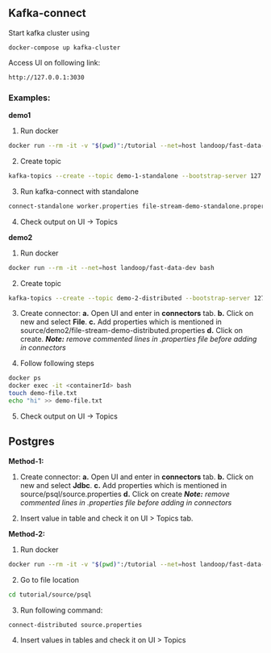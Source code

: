 ## **Kafka-connect**
Start kafka cluster  using 

    docker-compose up kafka-cluster
Access UI on following link:


    http://127.0.0.1:3030
### Examples:

**demo1**

1. Run docker
 ```bash
docker run --rm -it -v "$(pwd)":/tutorial --net=host landoop/fast-data-dev bash
```
2. Create topic
```bash
kafka-topics --create --topic demo-1-standalone --bootstrap-server 127.0.0.1:9092 --partitions 3 --replication-factor 1
```
3.  Run kafka-connect with standalone
```bash
connect-standalone worker.properties file-stream-demo-standalone.properties
```
4. Check output on UI -> Topics


**demo2**
1. Run docker
```bash
docker run --rm -it --net=host landoop/fast-data-dev bash
```
2. Create topic
```bash
kafka-topics --create --topic demo-2-distributed --bootstrap-server 127.0.0.1:9092 --partitions 3 --replication-factor 1
```
3. Create connector:
	**a.** Open UI and enter in  **connectors** tab.
	**b.** Click on new and select **File**.
	**c.** Add properties which is mentioned in source/demo2/file-stream-demo-distributed.properties
	**d.** Click on create.
	***Note:** remove commented lines in .properties file before adding in connectors*

4. Follow following steps
```bash
docker ps
docker exec -it <containerId> bash
touch demo-file.txt
echo "hi" >> demo-file.txt
```
5. Check output on UI -> Topics


## **Postgres**

**Method-1:**
 1. Create connector:
	**a.** Open UI and enter in  **connectors** tab.
	**b.** Click on new and select **Jdbc**.
	**c.** Add properties which is mentioned in source/psql/source.properties
	**d.** Click on create
	***Note:** remove commented lines in .properties file before adding in connectors*

2. Insert value in table and check it on UI > Topics tab.

**Method-2:**
  1. Run docker
 ```bash
 docker run --rm -it -v "$(pwd)":/tutorial --net=host landoop/fast-data-dev bash
```
  2. Go to file location
```bash
cd tutorial/source/psql
```
  3. Run following command:
 ```bash
 connect-distributed source.properties
```
  4. Insert values in tables and check it on UI > Topics
